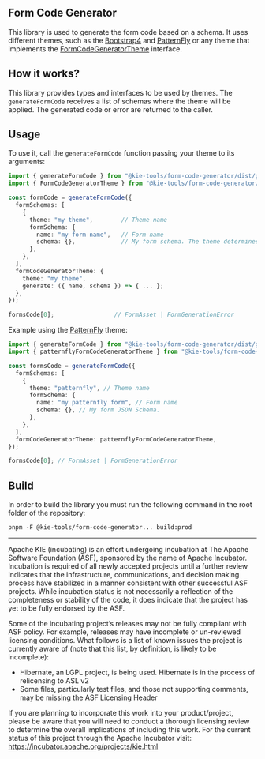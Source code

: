 <!--
   Licensed to the Apache Software Foundation (ASF) under one
   or more contributor license agreements.  See the NOTICE file
   distributed with this work for additional information
   regarding copyright ownership.  The ASF licenses this file
   to you under the Apache License, Version 2.0 (the
   "License"); you may not use this file except in compliance
   with the License.  You may obtain a copy of the License at
     http://www.apache.org/licenses/LICENSE-2.0
   Unless required by applicable law or agreed to in writing,
   software distributed under the License is distributed on an
   "AS IS" BASIS, WITHOUT WARRANTIES OR CONDITIONS OF ANY
   KIND, either express or implied.  See the License for the
   specific language governing permissions and limitations
   under the License.
-->

## Form Code Generator

This library is used to generate the form code based on a schema. It uses different themes, such as the [Bootstrap4](../form-code-generator-bootstrap4-theme/README.md) and [PatternFly](../form-code-generator-patternfly-theme/README.md) or any theme that implements the [FormCodeGeneratorTheme](./src/types.ts) interface.

## How it works?

This library provides types and interfaces to be used by themes. The `generateFormCode` receives a list of schemas where the theme will be applied. The generated code or error are returned to the caller.

## Usage

To use it, call the `generateFormCode` function passing your theme to its arguments:

```ts
import { generateFormCode } from "@kie-tools/form-code-generator/dist/generateFormCode"
import { FormCodeGeneratorTheme } from "@kie-tools/form-code-generator/dist/types"

const formCode = generateFormCode({
  formSchemas: [
    {
      theme: "my theme",        // Theme name
      formSchema: {
        name: "my form name",   // Form name
        schema: {},             // My form schema. The theme determines which kind of schema will be supported.
      },
    },
  ],
  formCodeGeneratorTheme: {
    theme: "my theme",
    generate: ({ name, schema }) => { ... };
  },
});

formsCode[0];                 // FormAsset | FormGenerationError
```

Example using the [PatternFly](../form-code-generator-patternfly-theme/README.md) theme:

```ts
import { generateFormCode } from "@kie-tools/form-code-generator/dist/generateFormCode";
import { patternflyFormCodeGeneratorTheme } from "@kie-tools/form-code-generator-patternfly-theme/dist/theme";

const formsCode = generateFormCode({
  formSchemas: [
    {
      theme: "patternfly", // Theme name
      formSchema: {
        name: "my patternfly form", // Form name
        schema: {}, // My form JSON Schema.
      },
    },
  ],
  formCodeGeneratorTheme: patternflyFormCodeGeneratorTheme,
});

formsCode[0]; // FormAsset | FormGenerationError
```

## Build

In order to build the library you must run the following command in the root folder of the repository:

```shell script
pnpm -F @kie-tools/form-code-generator... build:prod
```

---

Apache KIE (incubating) is an effort undergoing incubation at The Apache Software
Foundation (ASF), sponsored by the name of Apache Incubator. Incubation is
required of all newly accepted projects until a further review indicates that
the infrastructure, communications, and decision making process have stabilized
in a manner consistent with other successful ASF projects. While incubation
status is not necessarily a reflection of the completeness or stability of the
code, it does indicate that the project has yet to be fully endorsed by the ASF.

Some of the incubating project’s releases may not be fully compliant with ASF
policy. For example, releases may have incomplete or un-reviewed licensing
conditions. What follows is a list of known issues the project is currently
aware of (note that this list, by definition, is likely to be incomplete):

- Hibernate, an LGPL project, is being used. Hibernate is in the process of
  relicensing to ASL v2
- Some files, particularly test files, and those not supporting comments, may
  be missing the ASF Licensing Header

If you are planning to incorporate this work into your product/project, please
be aware that you will need to conduct a thorough licensing review to determine
the overall implications of including this work. For the current status of this
project through the Apache Incubator visit:
https://incubator.apache.org/projects/kie.html
